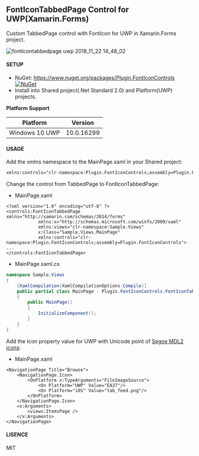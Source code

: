 ## FontIconTabbedPage Control for UWP(Xamarin.Forms)

Custom TabbedPage control with FontIcon for UWP in Xamarin.Forms project.

![fonticontabbedpage uwp 2018_11_22 14_48_02](https://user-images.githubusercontent.com/45218829/48885451-bcb9ba80-ee6b-11e8-81bf-c2c9f982a5fd.png)

#### SETUP
* NuGet: https://www.nuget.org/packages/Plugin.FontIconControls [![NuGet](https://img.shields.io/nuget/v/Plugin.FontIconControls.svg?label=NuGet)](https://www.nuget.org/packages/Plugin.FontIconControls/)
* Install into Shared project(.Net Standard 2.0) and Platform(UWP) projects.

**Platform Support**

|Platform|Version|
| -------------------  | :------------------: |
|Windows 10 UWP|10.0.16299|

#### USAGE

Add the xmlns namespace to the MainPage.xaml in your Shared project:

```xml
xmlns:controls="clr-namespace:Plugin.FontIconControls;assembly=Plugin.FontIconControls"
```

Change the control from TabbedPage to FontIconTabbedPage:

* MainPage.xaml

```xml:MainPage.xaml
<?xml version="1.0" encoding="utf-8" ?>
<controls:FontIconTabbedPage xmlns="http://xamarin.com/schemas/2014/forms"
            xmlns:x="http://schemas.microsoft.com/winfx/2009/xaml"
            xmlns:views="clr-namespace:Sample.Views"
            x:Class="Sample.Views.MainPage"
            xmlns:controls="clr-namespace:Plugin.FontIconControls;assembly=Plugin.FontIconControls">
...
</controls:FontIconTabbedPage>
```

* MainPage.xaml.cs

```C#:MainPage.xaml.cs
namespace Sample.Views
{
    [XamlCompilation(XamlCompilationOptions.Compile)]
    public partial class MainPage : Plugin.FontIconControls.FontIconTabbedPage
    {
        public MainPage()
        {
            InitializeComponent();
        }
    }
}
```

Add the Icon property value for UWP with Unicode point of [Segoe MDL2 icons](https://docs.microsoft.com/en-us/windows/uwp/design/style/segoe-ui-symbol-font):
* MainPage.xaml

```xml:MainPage.xaml
<NavigationPage Title="Browse">
    <NavigationPage.Icon>
        <OnPlatform x:TypeArguments="FileImageSource">
            <On Platform="UWP" Value="EA37"/>
            <On Platform="iOS" Value="tab_feed.png"/>
        </OnPlatform>
    </NavigationPage.Icon>
    <x:Arguments>
        <views:ItemsPage />
    </x:Arguments>
</NavigationPage>
```

#### LISENCE
MIT
